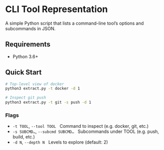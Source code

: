 # CLI Tool Representation

A simple Python script that lists a command-line tool’s options and subcommands in JSON.

## Requirements

* Python 3.6+

## Quick Start


   ```bash
   # Top-level view of docker
   python3 extract.py -t docker -d 1

   # Inspect git push
   python3 extract.py -t git -s push -d 1
   ```

### Flags

* `-t TOOL`, `--tool TOOL`   Command to inspect (e.g. docker, git, etc.)
* `-s SUBCMD…`, `--subcmd SUBCMD…`   Subcommands under TOOL (e.g. push, build, etc.)
* `-d N`, `--depth N`   Levels to explore (default: 2)
